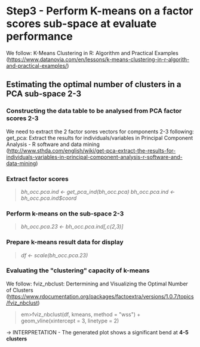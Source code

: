 # Step3 - Perform K-means on a factor scores sub-space at evaluate performance

We follow: K-Means Clustering in R: Algorithm and Practical Examples (https://www.datanovia.com/en/lessons/k-means-clustering-in-r-algorith-and-practical-examples/)

## Estimating the optimal number of clusters in a PCA sub-space 2-3

### Constructing the data table to be analysed from PCA factor scores 2-3

We need to extract the 2 factor sores vectors for components 2-3
following:  get_pca: Extract the results for individuals/variables in Principal Component Analysis - R software and data mining (http://www.sthda.com/english/wiki/get-pca-extract-the-results-for-individuals-variables-in-principal-component-analysis-r-software-and-data-mining)

### Extract factor scores
> <em>bh_occ.pca.ind <- get_pca_ind(bh_occ.pca)</em>
> <em>bh_occ.pca.ind <- bh_occ.pca.ind$coord</em>

### Perform k-means on the sub-space 2-3
> <em>bh_occ.pca.23 <- bh_occ.pca.ind[,c(2,3)]</em>

### Prepare k-means result data for display
> <em>df <- scale(bh_occ.pca.23)</em>

### Evaluating the "clustering" capacity of k-means
We follow: fviz_nbclust: Dertermining and Visualizing the Optimal Number of Clusters (https://www.rdocumentation.org/packages/factoextra/versions/1.0.7/topics/fviz_nbclust)

> em>fviz_nbclust(df, kmeans, method = "wss") +<br>
geom_vline(xintercept = 3, linetype = 2)<br>
</em>

<strong></strong>-> INTERPRETATION -</strong> The generated plot shows a significant bend at <strong>4-5 clusters</strong>
